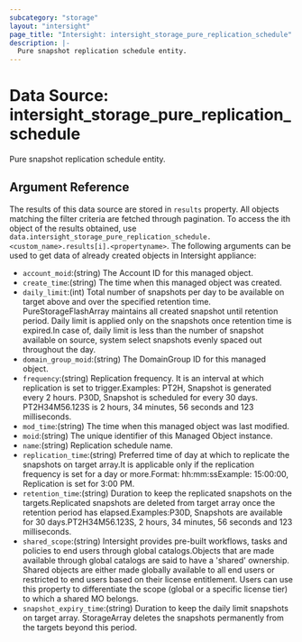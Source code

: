 ```yaml
---
subcategory: "storage"
layout: "intersight"
page_title: "Intersight: intersight_storage_pure_replication_schedule"
description: |-
  Pure snapshot replication schedule entity.
---
```


# Data Source: intersight_storage_pure_replication_schedule
Pure snapshot replication schedule entity.
## Argument Reference
The results of this data source are stored in `results` property.
All objects matching the filter criteria are fetched through pagination.
To access the ith object of the results obtained, use `data.intersight_storage_pure_replication_schedule.<custom_name>.results[i].<propertyname>`.
The following arguments can be used to get data of already created objects in Intersight appliance:
* `account_moid`:(string) The Account ID for this managed object. 
* `create_time`:(string) The time when this managed object was created. 
* `daily_limit`:(int) Total number of snapshots per day to be available on target above and over the specified retention time. PureStorageFlashArray maintains all created snapshot until retention period. Daily limit is applied only on the snapshots once retention time is expired.In case of, daily limit is less than the number of snapshot available on source, system select snapshots evenly spaced out throughout the day. 
* `domain_group_moid`:(string) The DomainGroup ID for this managed object. 
* `frequency`:(string) Replication frequency. It is an interval at which replication is set to trigger.Examples:    PT2H, Snapshot is generated every 2 hours.    P30D, Snapshot is scheduled for every 30 days.    PT2H34M56.123S is 2 hours, 34 minutes, 56 seconds and 123 milliseconds. 
* `mod_time`:(string) The time when this managed object was last modified. 
* `moid`:(string) The unique identifier of this Managed Object instance. 
* `name`:(string) Replication schedule name. 
* `replication_time`:(string) Preferred time of day at which to replicate the snapshots on target array.It is applicable only if the replication frequency is set for a day or more.Format: hh:mm:ssExample: 15:00:00, Replication is set for 3:00 PM. 
* `retention_time`:(string) Duration to keep the replicated snapshots on the targets.Replicated snapshots are deleted from target array once the retention period has elapsed.Examples:P30D, Snapshots are available for 30 days.PT2H34M56.123S, 2 hours, 34 minutes, 56 seconds and 123 milliseconds. 
* `shared_scope`:(string) Intersight provides pre-built workflows, tasks and policies to end users through global catalogs.Objects that are made available through global catalogs are said to have a 'shared' ownership. Shared objects are either made globally available to all end users or restricted to end users based on their license entitlement. Users can use this property to differentiate the scope (global or a specific license tier) to which a shared MO belongs. 
* `snapshot_expiry_time`:(string) Duration to keep the daily limit snapshots on target array. StorageArray deletes the snapshots permanently from the targets beyond this period. 
 